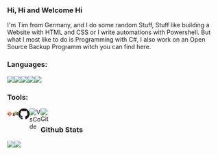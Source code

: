 ### Hi, Hi and Welcome Hi

I'm Tim from Germany, and I do some random Stuff, Stuff like building a Website with HTML and CSS or I write automations with Powershell. But what I most like to do is Programming with C#, I also work on an Open Source Backup Programm witch you can find here.

### Languages:

<img align="left" height="26" src="https://cdn.cdnlogo.com/logos/c/27/c.svg" />
<img align="left" height="26" src="https://upload.wikimedia.org/wikipedia/commons/2/2f/PowerShell_5.0_icon.png" />
<img align="left" height="26" src="https://cdn.pixabay.com/photo/2017/08/05/11/16/logo-2582748_960_720.png" />
<img align="left" height="26" src="https://cdn.pixabay.com/photo/2017/08/05/11/16/logo-2582747_960_720.png" />
<img align="left" height="26" src="https://cdn3.iconfinder.com/data/icons/logos-and-brands-adobe/512/267_Python-512.png" />
<br>


### Tools:
<img align="left" alt="Git" width="26px" src="https://raw.githubusercontent.com/github/explore/80688e429a7d4ef2fca1e82350fe8e3517d3494d/topics/git/git.png" />
<img align="left" alt="GitHub" width="26px" src="https://raw.githubusercontent.com/github/explore/78df643247d429f6cc873026c0622819ad797942/topics/github/github.png" />
<img align="left" alt="VsCode" width="26px" src="https://upload.wikimedia.org/wikipedia/commons/thumb/9/9a/Visual_Studio_Code_1.35_icon.svg/2048px-Visual_Studio_Code_1.35_icon.svg.png" />
<img align="left" alt="Git" width="26px" src="https://upload.wikimedia.org/wikipedia/commons/2/2c/Visual_Studio_Icon_2022.svg" />
<br>

### Github Stats
<img src="https://github-readme-stats.vercel.app/api/top-langs/?username=SexyJackXy&layout=compact&theme=radical&hide=AIDL" style="height:200px"/><img src="https://github-readme-stats.vercel.app/api?username=SexyJackXy&show_icons=true&theme=radical" style="height:200px"/>
